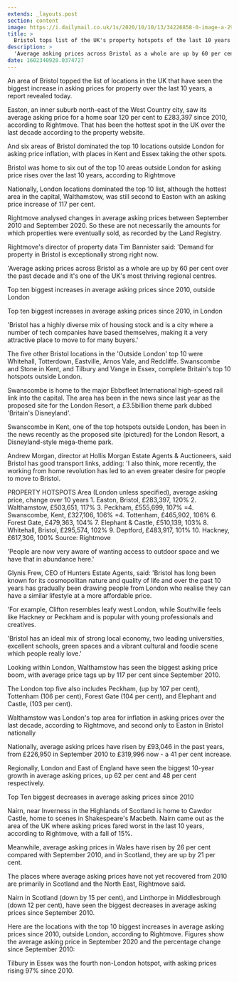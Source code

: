 ```yaml
--- 
extends: _layouts.post 
section: content 
image: https://i.dailymail.co.uk/1s/2020/10/10/13/34226858-0-image-a-29_1602334135588.jpg 
title: > 
  Bristol tops list of the UK's property hotspots of the last 10 years 
description: > 
  'Average asking prices across Bristol as a whole are up by 60 per cent over the past decade and it's one of the UK's most thriving regional centres.The five other Bristol locations in the 'Outside London' top 10 were Whitehall, Totterdown, Eastville, Arnos Vale, and Redcliffe.Swanscombe and Stone in Kent, and Tilbury and Vange in Essex, complete Britain's top 10 hotspots outside London.PROPERTY HOTSPOTS Area (London unless specified), average asking price, change over 10 years 1.Here are the locations with the top 10 biggest increases in average asking prices since 2010, outside London, according to Rightmove. 
date: 1602340928.0374727 
--- 
```

An area of Bristol topped the list of locations in the UK that have seen the biggest increase in asking prices for property over the last 10 years, a report revealed today.

Easton, an inner suburb north-east of the West Country city, saw its average asking price for a home soar 120 per cent to £283,397 since 2010, according to Rightmove. That has been the hottest spot in the UK over the last decade according to the property website.

And six areas of Bristol dominated the top 10 locations outside London for asking price inflation, with places in Kent and Essex taking the other spots.

Bristol was home to six out of the top 10 areas outside London for asking price rises over the last 10 years, according to Rightmove

Nationally, London locations dominated the top 10 list, although the hottest area in the capital, Walthamstow, was still second to Easton with an asking price increase of 117 per cent.

Rightmove analysed changes in average asking prices between September 2010 and September 2020. So these are not necessarily the amounts for which properties were eventually sold, as recorded by the Land Registry.

Rightmove's director of property data Tim Bannister said: 'Demand for property in Bristol is exceptionally strong right now.

'Average asking prices across Bristol as a whole are up by 60 per cent over the past decade and it's one of the UK's most thriving regional centres.

Top ten biggest increases in average asking prices since 2010, outside London

Top ten biggest increases in average asking prices since 2010, in London

'Bristol has a highly diverse mix of housing stock and is a city where a number of tech companies have based themselves, making it a very attractive place to move to for many buyers.'

The five other Bristol locations in the 'Outside London' top 10 were Whitehall, Totterdown, Eastville, Arnos Vale, and Redcliffe. Swanscombe and Stone in Kent, and Tilbury and Vange in Essex, complete Britain's top 10 hotspots outside London.

Swanscombe is home to the major Ebbsfleet International high-speed rail link into the capital. The area has been in the news since last year as the proposed site for the London Resort, a £3.5billion theme park dubbed 'Britain's Disneyland'.

Swanscombe in Kent, one of the top hotspots outside London, has been in the news recently as the proposed site (pictured) for the London Resort, a Disneyland-style mega-theme park.

Andrew Morgan, director at Hollis Morgan Estate Agents & Auctioneers, said Bristol has good transport links, adding: 'I also think, more recently, the working from home revolution has led to an even greater desire for people to move to Bristol.

PROPERTY HOTSPOTS Area (London unless specified), average asking price, change over 10 years 1. Easton, Bristol, £283,397, 120% 2. Walthamstow, £503,651, 117% 3. Peckham, £555,699, 107% =4. Swanscombe, Kent, £327,106, 106% =4. Tottenham, £465,902, 106% 6. Forest Gate, £479,363, 104% 7. Elephant & Castle, £510,139, 103% 8. Whitehall, Bristol, £295,574, 102% 9. Deptford, £483,917, 101% 10. Hackney, £617,306, 100% Source: Rightmove

'People are now very aware of wanting access to outdoor space and we have that in abundance here.'

Glynis Frew, CEO of Hunters Estate Agents, said: 'Bristol has long been known for its cosmopolitan nature and quality of life and over the past 10 years has gradually been drawing people from London who realise they can have a similar lifestyle at a more affordable price.

'For example, Clifton resembles leafy west London, while Southville feels like Hackney or Peckham and is popular with young professionals and creatives.

'Bristol has an ideal mix of strong local economy, two leading universities, excellent schools, green spaces and a vibrant cultural and foodie scene which people really love.'

Looking within London, Walthamstow has seen the biggest asking price boom, with average price tags up by 117 per cent since September 2010.

The London top five also includes Peckham, (up by 107 per cent), Tottenham (106 per cent), Forest Gate (104 per cent), and Elephant and Castle, (103 per cent).

Walthamstow was London's top area for inflation in asking prices over the last decade, according to Rightmove, and second only to Easton in Bristol nationally

Nationally, average asking prices have risen by £93,046 in the past years, from £226,950 in September 2010 to £319,996 now - a 41 per cent increase.

Regionally, London and East of England have seen the biggest 10-year growth in average asking prices, up 62 per cent and 48 per cent respectively.

Top Ten biggest decreases in average asking prices since 2010

Nairn, near Inverness in the Highlands of Scotland is home to Cawdor Castle, home to scenes in Shakespeare's Macbeth. Nairn came out as the area of the UK where asking prices fared worst in the last 10 years, according to Rightmove, with a fall of 15%.

Meanwhile, average asking prices in Wales have risen by 26 per cent compared with September 2010, and in Scotland, they are up by 21 per cent.

The places where average asking prices have not yet recovered from 2010 are primarily in Scotland and the North East, Rightmove said.

Nairn in Scotland (down by 15 per cent), and Linthorpe in Middlesbrough (down 12 per cent), have seen the biggest decreases in average asking prices since September 2010.

Here are the locations with the top 10 biggest increases in average asking prices since 2010, outside London, according to Rightmove. Figures show the average asking price in September 2020 and the percentage change since September 2010:

Tilbury in Essex was the fourth non-London hotspot, with asking prices rising 97% since 2010.